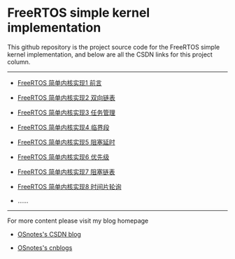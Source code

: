 # FreeRTOS simple kernel implementation

This github repository is the project source code for the FreeRTOS simple kernel implementation, and below are all the CSDN links for this project column.

---

* [FreeRTOS 简单内核实现1 前言](https://blog.csdn.net/lc_guo/article/details/139676590)

* [FreeRTOS 简单内核实现2 双向链表](https://blog.csdn.net/lc_guo/article/details/139680617)

* [FreeRTOS 简单内核实现3 任务管理](https://blog.csdn.net/lc_guo/article/details/139681561)

* [FreeRTOS 简单内核实现4 临界段](https://blog.csdn.net/lc_guo/article/details/139680670)

* [FreeRTOS 简单内核实现5 阻塞延时](https://blog.csdn.net/lc_guo/article/details/139680708)

* [FreeRTOS 简单内核实现6 优先级](https://blog.csdn.net/lc_guo/article/details/139680731)

* [FreeRTOS 简单内核实现7 阻塞链表](https://blog.csdn.net/lc_guo/article/details/139680763)

* [FreeRTOS 简单内核实现8 时间片轮询](https://blog.csdn.net/lc_guo/article/details/139697668)

* ......

---

For more content please visit my blog homepage

* [OSnotes's CSDN blog](https://blog.csdn.net/lc_guo?type=blog)

* [OSnotes's cnblogs](https://home.cnblogs.com/u/lc-guo)
